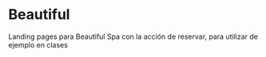 # Beautiful
Landing pages para Beautiful Spa con la acción de reservar, para utilizar de ejemplo en clases
